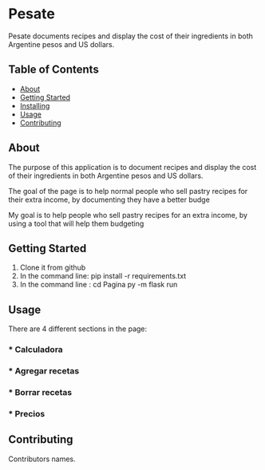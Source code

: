 # Pesate 
Pesate documents recipes and display the cost of their ingredients in both Argentine pesos and US dollars.

## Table of Contents

- [About](#about)
- [Getting Started](#getting_started)
- [Installing](#installing)
- [Usage](#usage)
- [Contributing](#contributing)

## About
The purpose of this application is to document recipes and display the cost of their ingredients in both Argentine pesos and US dollars.

The goal of the page is to help normal people who sell pastry recipes for their extra income, by documenting they have a better budge

My goal is to help people who sell pastry recipes for an extra income, by using a tool that will help them budgeting

## Getting Started
1. Clone it from github
2. In the command line:
    pip install -r requirements.txt
3. In the command line :
    cd Pagina
    py -m flask run 

## Usage
There are 4 different sections in the page:
### * Calculadora
### * Agregar recetas
### * Borrar recetas
### * Precios
## Contributing
Contributors names.